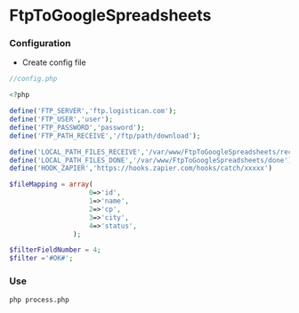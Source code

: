 # FtpToGoogleSpreadsheets

### Configuration

* Create config file 

```php
//config.php

<?php

define('FTP_SERVER','ftp.logistican.com');
define('FTP_USER','user');
define('FTP_PASSWORD','password');
define('FTP_PATH_RECEIVE','/ftp/path/download');

define('LOCAL_PATH_FILES_RECEIVE','/var/www/FtpToGoogleSpreadsheets/receive');
define('LOCAL_PATH_FILES_DONE','/var/www/FtpToGoogleSpreadsheets/done');
define('HOOK_ZAPIER','https://hooks.zapier.com/hooks/catch/xxxxx')

$fileMapping = array(
					0=>'id',
					1=>'name',
					2=>'cp',
					3=>'city',
					4=>'status',
				);

$filterFieldNumber = 4;
$filter ='#OK#';

```

### Use 
```shell
php process.php
```
